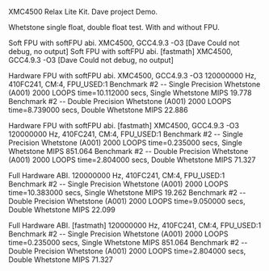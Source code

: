 XMC4500 Relax Lite Kit. Dave project Demo.

Whetstone single float, double float test.
With and without FPU.

Soft FPU with softFPU abi. XMC4500, GCC4.9.3 -O3
[Dave Could not debug, no output]
Soft FPU with softFPU abi. [fastmath] XMC4500, GCC4.9.3 -O3
[Dave Could not debug, no output]

Hardware FPU with softFPU abi. XMC4500, GCC4.9.3 -O3
120000000 Hz, 410FC241, CM:4, FPU_USED:1
 Benchmark #2 -- Single Precision Whetstone (A001)
 2000 LOOPS
time=10.112000 secs, Single Whetstone MIPS 19.778
 Benchmark #2 -- Double Precision Whetstone (A001)
 2000 LOOPS
time=8.739000 secs, Double Whetstone MIPS 22.886

Hardware FPU with softFPU abi. [fastmath] XMC4500, GCC4.9.3 -O3
120000000 Hz, 410FC241, CM:4, FPU_USED:1
 Benchmark #2 -- Single Precision Whetstone (A001)
 2000 LOOPS
time=0.235000 secs, Single Whetstone MIPS 851.064
 Benchmark #2 -- Double Precision Whetstone (A001)
 2000 LOOPS
time=2.804000 secs, Double Whetstone MIPS 71.327

 Full Hardware ABI.
120000000 Hz, 410FC241, CM:4, FPU_USED:1
 Benchmark #2 -- Single Precision Whetstone (A001)
 2000 LOOPS
time=10.383000 secs, Single Whetstone MIPS 19.262
 Benchmark #2 -- Double Precision Whetstone (A001)
 2000 LOOPS
time=9.050000 secs, Double Whetstone MIPS 22.099

 Full Hardware ABI. [fastmath]
120000000 Hz, 410FC241, CM:4, FPU_USED:1
 Benchmark #2 -- Single Precision Whetstone (A001)
 2000 LOOPS
time=0.235000 secs, Single Whetstone MIPS 851.064
 Benchmark #2 -- Double Precision Whetstone (A001)
 2000 LOOPS
time=2.804000 secs, Double Whetstone MIPS 71.327
